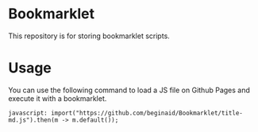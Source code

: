 # Bookmarklet
This repository is for storing bookmarklet scripts.

# Usage
You can use the following command to load a JS file on Github Pages and execute it with a bookmarklet.
```
javascript: import("https://github.com/beginaid/Bookmarklet/title-md.js").then(m -> m.default());
```